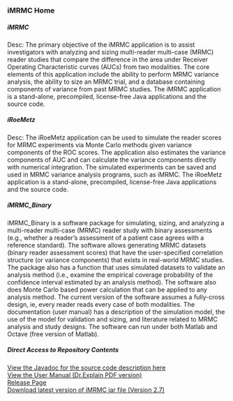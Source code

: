 <h3>iMRMC Home</h3>


<h5>iMRMC</h5>

Desc: The primary objective of the iMRMC application is to assist investigators with analyzing and sizing multi-reader multi-case (MRMC) reader studies that compare the difference in the area under Receiver Operating Characteristic curves (AUCs) from two modalities. The core elements of this application include the ability to perform MRMC variance analysis, the ability to size an MRMC trial, and a database containing components of variance from past MRMC studies. The iMRMC application is a stand-alone, precompiled, license-free Java applications and the source code. 

<h5>iRoeMetz</h5>

Desc: The iRoeMetz application can be used to simulate the reader scores for MRMC experiments via Monte Carlo methods given variance components of the ROC scores. The application also estimates the variance components of AUC and can calculate the variance components directly with numerical integration. The simulated experiments can be saved and used in MRMC variance analysis programs, such as iMRMC. The iRoeMetz application is a stand-alone, precompiled, license-free Java applications and the source code. 

<h5>iMRMC_Binary</h5>

iMRMC_Binary is a software package for simulating, sizing, and analyzing a multi-reader multi-case (MRMC) reader study with binary assessments (e.g., whether a reader’s assessment of a patient case agrees with a reference standard). The software allows generating MRMC datasets (binary reader assessment scores) that have the user-specified correlation structure (or variance components) that exists in real-world MRMC studies. The package also has a function that uses simulated datasets to validate an analysis method (i.e., examine the empirical coverage probability of the confidence interval estimated by an analysis method). The software also does Monte Carlo based power calculation that can be applied to any analysis method. The current version of the software assumes a fully-cross design, ie, every reader reads every case of both modalities. The documentation (user manual) has a description of the simulation model, the use of the model for validation and sizing, and literature related to MRMC analysis and study designs. The software can run under both Matlab and Octave (free version of Matlab). 


<h5>Direct Access to Repository Contents</h5>
<a href="https://htmlpreview.github.io/?https://raw.githubusercontent.com/dillipemmanuel/iMRMC/master/javadoc/index.html?index-files/index-1.html" target="_blank"> View the Javadoc for the source code description here </a><br/>
<a href="https://github.com/dillipemmanuel/iMRMC/blob/master/doc/usermanual.pdf"> View the User Manual (Dr.Explain PDF version)</a><br/>
<a href="https://github.com/dillipemmanuel/iMRMC/releases" rel="nofollow">Release Page</a><br/>
<a href="https://github.com/dillipemmanuel/iMRMC/raw/master/Standalone_Application/iMRMC-v2p7.jar"> Download latest version of iMRMC jar file (Version 2.7)</a><br/>
